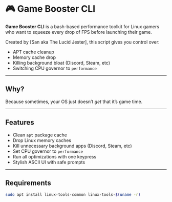 # 🎮 Game Booster CLI

**Game Booster CLI** is a bash-based performance toolkit for Linux gamers who want to squeeze every drop of FPS before launching their game.

Created by [San aka The Lucid Jester], this script gives you control over:
- APT cache cleanup
- Memory cache drop
- Killing background bloat (Discord, Steam, etc)
- Switching CPU governor to `performance`

---

##  Why?

Because sometimes, your OS just doesn’t *get* that it’s game time.

---

##  Features

-  Clean `apt` package cache
-  Drop Linux memory caches
-  Kill unnecessary background apps (Discord, Steam, etc)
-  Set CPU governor to `performance`
-  Run all optimizations with one keypress
-  Stylish ASCII UI with safe prompts

---

##  Requirements

```bash
sudo apt install linux-tools-common linux-tools-$(uname -r)



